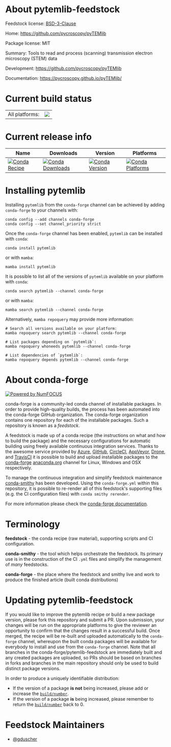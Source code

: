 About pytemlib-feedstock
========================

Feedstock license: [BSD-3-Clause](https://github.com/conda-forge/pytemlib-feedstock/blob/main/LICENSE.txt)

Home: https://github.com/pycroscopy/pyTEMlib

Package license: MIT

Summary: Tools to read and process (scanning) transmission electron microscopy (STEM) data

Development: https://github.com/pycroscopy/pyTEMlib

Documentation: https://pycroscopy.github.io/pyTEMlib/

Current build status
====================


<table><tr><td>All platforms:</td>
    <td>
      <a href="https://dev.azure.com/conda-forge/feedstock-builds/_build/latest?definitionId=17202&branchName=main">
        <img src="https://dev.azure.com/conda-forge/feedstock-builds/_apis/build/status/pytemlib-feedstock?branchName=main">
      </a>
    </td>
  </tr>
</table>

Current release info
====================

| Name | Downloads | Version | Platforms |
| --- | --- | --- | --- |
| [![Conda Recipe](https://img.shields.io/badge/recipe-pytemlib-green.svg)](https://anaconda.org/conda-forge/pytemlib) | [![Conda Downloads](https://img.shields.io/conda/dn/conda-forge/pytemlib.svg)](https://anaconda.org/conda-forge/pytemlib) | [![Conda Version](https://img.shields.io/conda/vn/conda-forge/pytemlib.svg)](https://anaconda.org/conda-forge/pytemlib) | [![Conda Platforms](https://img.shields.io/conda/pn/conda-forge/pytemlib.svg)](https://anaconda.org/conda-forge/pytemlib) |

Installing pytemlib
===================

Installing `pytemlib` from the `conda-forge` channel can be achieved by adding `conda-forge` to your channels with:

```
conda config --add channels conda-forge
conda config --set channel_priority strict
```

Once the `conda-forge` channel has been enabled, `pytemlib` can be installed with `conda`:

```
conda install pytemlib
```

or with `mamba`:

```
mamba install pytemlib
```

It is possible to list all of the versions of `pytemlib` available on your platform with `conda`:

```
conda search pytemlib --channel conda-forge
```

or with `mamba`:

```
mamba search pytemlib --channel conda-forge
```

Alternatively, `mamba repoquery` may provide more information:

```
# Search all versions available on your platform:
mamba repoquery search pytemlib --channel conda-forge

# List packages depending on `pytemlib`:
mamba repoquery whoneeds pytemlib --channel conda-forge

# List dependencies of `pytemlib`:
mamba repoquery depends pytemlib --channel conda-forge
```


About conda-forge
=================

[![Powered by
NumFOCUS](https://img.shields.io/badge/powered%20by-NumFOCUS-orange.svg?style=flat&colorA=E1523D&colorB=007D8A)](https://numfocus.org)

conda-forge is a community-led conda channel of installable packages.
In order to provide high-quality builds, the process has been automated into the
conda-forge GitHub organization. The conda-forge organization contains one repository
for each of the installable packages. Such a repository is known as a *feedstock*.

A feedstock is made up of a conda recipe (the instructions on what and how to build
the package) and the necessary configurations for automatic building using freely
available continuous integration services. Thanks to the awesome service provided by
[Azure](https://azure.microsoft.com/en-us/services/devops/), [GitHub](https://github.com/),
[CircleCI](https://circleci.com/), [AppVeyor](https://www.appveyor.com/),
[Drone](https://cloud.drone.io/welcome), and [TravisCI](https://travis-ci.com/)
it is possible to build and upload installable packages to the
[conda-forge](https://anaconda.org/conda-forge) [anaconda.org](https://anaconda.org/)
channel for Linux, Windows and OSX respectively.

To manage the continuous integration and simplify feedstock maintenance
[conda-smithy](https://github.com/conda-forge/conda-smithy) has been developed.
Using the ``conda-forge.yml`` within this repository, it is possible to re-render all of
this feedstock's supporting files (e.g. the CI configuration files) with ``conda smithy rerender``.

For more information please check the [conda-forge documentation](https://conda-forge.org/docs/).

Terminology
===========

**feedstock** - the conda recipe (raw material), supporting scripts and CI configuration.

**conda-smithy** - the tool which helps orchestrate the feedstock.
                   Its primary use is in the construction of the CI ``.yml`` files
                   and simplify the management of *many* feedstocks.

**conda-forge** - the place where the feedstock and smithy live and work to
                  produce the finished article (built conda distributions)


Updating pytemlib-feedstock
===========================

If you would like to improve the pytemlib recipe or build a new
package version, please fork this repository and submit a PR. Upon submission,
your changes will be run on the appropriate platforms to give the reviewer an
opportunity to confirm that the changes result in a successful build. Once
merged, the recipe will be re-built and uploaded automatically to the
`conda-forge` channel, whereupon the built conda packages will be available for
everybody to install and use from the `conda-forge` channel.
Note that all branches in the conda-forge/pytemlib-feedstock are
immediately built and any created packages are uploaded, so PRs should be based
on branches in forks and branches in the main repository should only be used to
build distinct package versions.

In order to produce a uniquely identifiable distribution:
 * If the version of a package **is not** being increased, please add or increase
   the [``build/number``](https://docs.conda.io/projects/conda-build/en/latest/resources/define-metadata.html#build-number-and-string).
 * If the version of a package **is** being increased, please remember to return
   the [``build/number``](https://docs.conda.io/projects/conda-build/en/latest/resources/define-metadata.html#build-number-and-string)
   back to 0.

Feedstock Maintainers
=====================

* [@gduscher](https://github.com/gduscher/)

